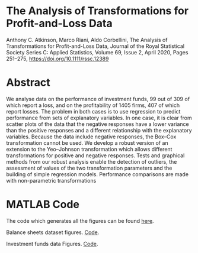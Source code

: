 
# The Analysis of Transformations for Profit-and-Loss Data

Anthony C. Atkinson, Marco Riani, Aldo Corbellini, The Analysis of Transformations for Profit-and-Loss Data, Journal of the Royal Statistical Society Series C: Applied Statistics, Volume 69, Issue 2, April 2020, Pages 251–275, https://doi.org/10.1111/rssc.12389

# Abstract
We analyse data on the performance of investment funds, 99 out of 309 of which report a loss, and on the profitability of 1405 firms, 407 of which report losses. The problem in both cases is to use regression to predict performance from sets of explanatory variables. In one case, it is clear from scatter plots of the data that the negative responses have a lower variance than the positive responses and a different relationship with the explanatory variables. Because the data include negative responses, the Box–Cox transformation cannot be used. We develop a robust version of an extension to the Yeo–Johnson transformation which allows different transformations for positive and negative responses. Tests and graphical methods from our robust analysis enable the detection of outliers, the assessment of values of the two transformation parameters and the building of simple regression models. Performance comparisons are made with non-parametric transformations

# MATLAB Code

The code which generates all the figures can be found [here](https://github.com/UniprJRC/FSDApapers/blob/main/ARC2020/figures1.m).

Balance sheets dataset figures. [Code](https://github.com/UniprJRC/FSDApapers/blob/main/ARC2020/figuresAR2019InvFunds.m).


Investment funds data Figures. [Code](https://github.com/UniprJRC/FSDApapers/blob/main/ARC2020/FiguresAR2019BalanceSheets.m).




